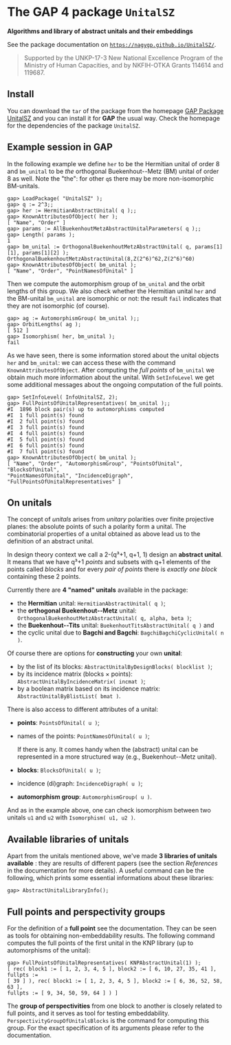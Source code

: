 The GAP 4 package `UnitalSZ`
============================

**Algorithms and library of abstract unitals and their embeddings**

See the package documentation on
[`https://nagygp.github.io/UnitalSZ/`](https://nagygp.github.io/UnitalSZ/).

>   Supported by the UNKP-17-3 New National Excellence Program of the Ministry
>   of Human Capacities, and by NKFIH-OTKA Grants 114614 and 119687.

Install
-------

You can download the `tar` of the package from the homepage [GAP Package
UnitalSZ](https://nagygp.github.io/UnitalSZ/) and you can install it for
**GAP** the usual way. Check the homepage for the dependencies of the package
`UnitalSZ`.

Example session in GAP
----------------------

In the following example we define `her` to be the Hermitian unital of order 8
and `bm_unital` to be *the*  orthogonal Buekenhout--Metz (BM) unital of order 8
as well. Note the "the": for other `q`s there may be more non-isomorphic
BM-unitals.

```
gap> LoadPackage( "UnitalSZ" );
gap> q := 2^3;;
gap> her := HermitianAbstractUnital( q );;
gap> KnownAttributesOfObject( her );
[ "Name", "Order" ]
gap> params := AllBuekenhoutMetzAbstractUnitalParameters( q );;
gap> Length( params );
1 
gap> bm_unital := OrthogonalBuekenhoutMetzAbstractUnital( q, params[1][1], params[1][2] );
OrthogonalBuekenhoutMetzAbstractUnital(8,Z(2^6)^62,Z(2^6)^60)
gap> KnownAttributesOfObject( bm_unital );
[ "Name", "Order", "PointNamesOfUnital" ]
```

Then we compute the automorphism group of `bm_unital` and the orbit
lengths of this group. We also check whether the Hermitian unital `her` and the
BM-unital `bm_unital` are isomorphic or not: the result `fail` indicates that
they are not isomorphic (of course).

```
gap> ag := AutomorphismGroup( bm_unital );;
gap> OrbitLengths( ag );
[ 512 ]
gap> Isomorphism( her, bm_unital );
fail
```

As we have seen, there is some information stored about the unital objects
`her` and `bm_unital`: we can access these with the command
`KnownAttributesOfObject`. After computing the *full points* of
`bm_unital` we obtain much more information about the unital. With
`SetInfoLevel` we get some additional messages about the ongoing computation
of the full points. 

```
gap> SetInfoLevel( InfoUnitalSZ, 2);
gap> FullPointsOfUnitalRepresentatives( bm_unital );;
#I  1896 block pair(s) up to automorphisms computed
#I  1 full point(s) found
#I  2 full point(s) found
#I  3 full point(s) found
#I  4 full point(s) found
#I  5 full point(s) found
#I  6 full point(s) found
#I  7 full point(s) found
gap> KnownAttributesOfObject( bm_unital );
[ "Name", "Order", "AutomorphismGroup", "PointsOfUnital", "BlocksOfUnital",
"PointNamesOfUnital", "IncidenceDigraph", "FullPointsOfUnitalRepresentatives" ]
```

On unitals
----------

The concept of *unitals* arises from *unitary* polarities over finite
projective planes: the absolute points of such a polarity form a unital. The
combinatorial properties of a unital obtained as above lead us to the
definition of an abstract unital.

In design theory context we call a 2-(q³+1, q+1, 1) design an **abstract
unital**.  It means that we have q³+1 *points* and subsets with q+1 elements of
the points called *blocks* and for every *pair of points* there is *exactly one
block* containing these 2 points.

Currently there are **4 "named" unitals** available in the package:

-   the **Hermitian** unital: `HermitianAbstractUnital( q )`;
-   the **orthogonal Buekenhout--Metz** unital:
    `OrthogonalBuekenhoutMetzAbstractUnital( q, alpha, beta )`;
-   the **Buekenhout--Tits** unital: `BuekenhoutTitsAbstractUnital( q )` and
-   the cyclic unital due to **Bagchi and Bagchi**: `BagchiBagchiCyclicUnital(
    n )`.

Of course there are options for **constructing** your own **unital**:

-   by the list of its blocks: `AbstractUnitalByDesignBlocks( blocklist )`;
-   by its incidence matrix (blocks &times; points):
    `AbstractUnitalByIncidenceMatrix( incmat )`;
-   by a boolean matrix based on its incidence matrix:
    `AbstractUnitalByBlistList( bmat )`.

There is also access to different attributes of a unital:

-   **points**: `PointsOfUnital( u )`;
-   names of the points: `PointNamesOfUnital( u )`;

    If there is any. It comes handy when the (abstract) unital can be
    represented in a more structured way (e.g., Buekenhout--Metz unital).
-   **blocks**: `BlocksOfUnital( u )`;
-   incidence (di)graph: `IncidenceDigraph( u )`;
-   **automorphism group**: `AutomorphismGroup( u )`.

And as in the example above, one can check isomorphism between two unitals `u1`
and `u2` with `Isomorphism( u1, u2 )`.

Available libraries of unitals
------------------------------

Apart from the unitals mentioned above, we've made **3 libraries of unitals
available** : they are results of different papers (see the section
*References* in the documentation for more details).  A useful command can be
the following, which prints some essential informations about these libraries:

```
gap> AbstractUnitalLibraryInfo();
```

Full points and perspectivity groups
------------------------------------

For the definition of a **full point** see the documentation. They can be seen
as tools for obtaining non-embeddability results. The following command
computes the full points of the first unital in the KNP library (up to
automorphisms of the unital):

```
gap> FullPointsOfUnitalRepresentatives( KNPAbstractUnital(1) );
[ rec( block1 := [ 1, 2, 3, 4, 5 ], block2 := [ 6, 10, 27, 35, 41 ], fullpts :=
[ 39 ] ), rec( block1 := [ 1, 2, 3, 4, 5 ], block2 := [ 6, 36, 52, 58, 63 ],
fullpts := [ 9, 34, 50, 59, 64 ] ) ]
```

The **group of perspectivities** from one block to another is closely related
to full points, and it serves as tool for testing embeddability.
`PerspectivityGroupOfUnitalsBlocks` is the  command for computing this group.
For the exact specification of its arguments please refer to the documentation.
